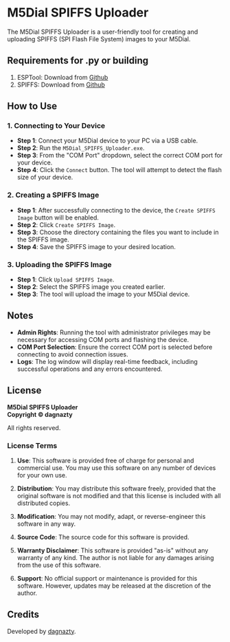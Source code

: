 # M5Dial SPIFFS Uploader

The M5Dial SPIFFS Uploader is a user-friendly tool for creating and uploading SPIFFS (SPI Flash File System) images to your M5Dial.

## Requirements for .py or building
1. ESPTool: Download from [Github](https://github.com/espressif/esptool)
2. SPIFFS: Download from [Github](https://github.com/igrr/mkspiffs)

## How to Use

### 1. Connecting to Your Device
- **Step 1**: Connect your M5Dial device to your PC via a USB cable.
- **Step 2**: Run the `M5Dial_SPIFFS_Uploader.exe`.
- **Step 3**: From the "COM Port" dropdown, select the correct COM port for your device.
- **Step 4**: Click the `Connect` button. The tool will attempt to detect the flash size of your device.

### 2. Creating a SPIFFS Image
- **Step 1**: After successfully connecting to the device, the `Create SPIFFS Image` button will be enabled.
- **Step 2**: Click `Create SPIFFS Image`.
- **Step 3**: Choose the directory containing the files you want to include in the SPIFFS image.
- **Step 4**: Save the SPIFFS image to your desired location.

### 3. Uploading the SPIFFS Image
- **Step 1**: Click `Upload SPIFFS Image`.
- **Step 2**: Select the SPIFFS image you created earlier.
- **Step 3**: The tool will upload the image to your M5Dial device.

## Notes
- **Admin Rights**: Running the tool with administrator privileges may be necessary for accessing COM ports and flashing the device.
- **COM Port Selection**: Ensure the correct COM port is selected before connecting to avoid connection issues.
- **Logs**: The log window will display real-time feedback, including successful operations and any errors encountered.

## License

**M5Dial SPIFFS Uploader**  
**Copyright © dagnazty**

All rights reserved.

### License Terms

1. **Use**: This software is provided free of charge for personal and commercial use. You may use this software on any number of devices for your own use.

2. **Distribution**: You may distribute this software freely, provided that the original software is not modified and that this license is included with all distributed copies.

3. **Modification**: You may not modify, adapt, or reverse-engineer this software in any way.

4. **Source Code**: The source code for this software is provided.

5. **Warranty Disclaimer**: This software is provided "as-is" without any warranty of any kind. The author is not liable for any damages arising from the use of this software.

6. **Support**: No official support or maintenance is provided for this software. However, updates may be released at the discretion of the author.

## Credits

Developed by [dagnazty](https://linktr.ee/dagnazty).
